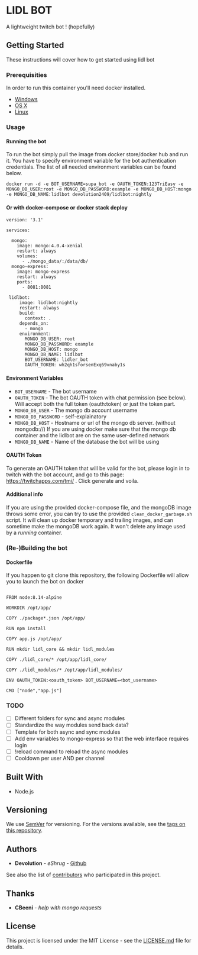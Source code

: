 # LIDL BOT

A lightweight twitch bot ! (hopefully)

## Getting Started

These instructions will cover how to get started using lidl bot

### Prerequisities


In order to run this container you'll need docker installed.

* [Windows](https://docs.docker.com/windows/started)
* [OS X](https://docs.docker.com/mac/started/)
* [Linux](https://docs.docker.com/linux/started/)

### Usage

#### Running the bot

To run the bot simply pull the image from docker store/docker hub and run it.
You have to specify environment variable for the bot authentication credentials. 
The list of all needed environment variables can be found below.

```shell
docker run -d -e BOT_USERNAME=supa_bot -e OAUTH_TOKEN:123TriEasy -e MONGO_DB_USER:root -e MONGO_DB_PASSWORD:example -e MONGO_DB_HOST:mongo -e MONGO_DB_NAME:lidlbot devolution2409/lidlbot:nightly

```

#### Or with docker-compose or docker stack deploy
```
version: '3.1'

services:

  mongo:
    image: mongo:4.0.4-xenial
    restart: always
    volumes:
      - ./mongo_data/:/data/db/
  mongo-express:
    image: mongo-express
    restart: always
    ports:
      - 8081:8081
  
 lidlbot:
     image: lidlbot:nightly
     restart: always
     build:
       context: .
     depends_on:
       - mongo
     environment:
       MONGO_DB_USER: root
       MONGO_DB_PASSWORD: example
       MONGO_DB_HOST: mongo
       MONGO_DB_NAME: lidlbot
       BOT_USERNAME: lidler_bot
       OAUTH_TOKEN: wh2qh1sforsenExq69vnaby1s
```
  
#### Environment Variables

* `BOT_USERNAME` - The bot username
* `OAUTH_TOKEN` - The bot OAUTH token with chat permission (see below). Will accept both the full token (oauth:token) or just the token part.
* `MONGO_DB_USER` - The mongo db account username
* `MONGO_DB_PASSWORD` - self-explainatory
* `MONGO_DB_HOST` -  Hostname or url of the mongo db server. (without mongodb://) If you are using docker make sure that the mongo db container and the lidlbot are on the same user-defined network
* `MONGO_DB_NAME` - Name of the database the bot will be using


#### OAUTH Token

To generate an OAUTH token that will be valid for the bot, please login in to twitch with the bot account, and go to this page: https://twitchapps.com/tmi/ .
Click generate and voila.

#### Additional info

If you are using the provided docker-compose file, and the mongoDB image throws some error, you can try to use the provided `clean_docker_garbage.sh` script.
It will clean up docker temporary and trailing images, and can sometime make the mongoDB work again.
It won't delete any image used by a *running*  container.

### (Re-)Building the bot 
#### Dockerfile

If you happen to git clone this repository, the following Dockerfile will allow you to launch the bot on docker

```

FROM node:8.14-alpine

WORKDIR /opt/app/

COPY ./package*.json /opt/app/

RUN npm install

COPY app.js /opt/app/

RUN mkdir lidl_core && mkdir lidl_modules

COPY ./lidl_core/* /opt/app/lidl_core/

COPY ./lidl_modules/* /opt/app/lidl_modules/

ENV OAUTH_TOKEN:<oauth_token> BOT_USERNAME=<bot_username>

CMD ["node","app.js"]

```
### TODO

 - [ ] Different folders for sync and async modules
 - [ ] Standardize the way modules send back data?
 - [ ] Template for both async and sync modules
 - [ ] Add env variables to mongo-express so that the web interface requires login 
 - [ ] !reload command to reload the async modules
 - [ ] Cooldown per user AND per channel

## Built With

* Node.js



## Versioning

We use [SemVer](http://semver.org/) for versioning. For the versions available, see the 
[tags on this repository](https://github.com/your/repository/tags). 

## Authors

* **Devolution** - *eShrug* - [Github](https://github.com/devolution2409)

See also the list of [contributors](https://github.com/devolution2409/lidl-bot/contributors) who 
participated in this project.

## Thanks
* **CBeeni** - *help with mongo requests*

## License

This project is licensed under the MIT License - see the [LICENSE.md](LICENSE.md) file for details.

